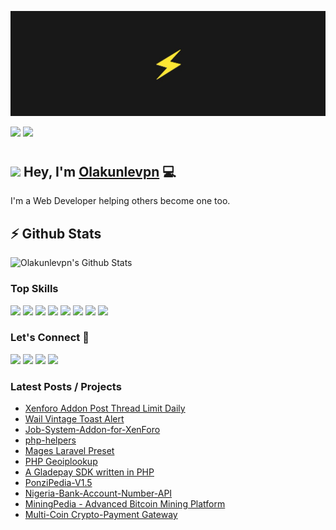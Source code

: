 ![Repository Banner](banner.png)

[![](https://komarev.com/ghpvc/?username=olakunlevpn&color=blue&label=Profile%20Views)](https://github.com/olakunlevpn/Olakunlevpn)
[![](https://img.shields.io/github/followers/olakunlevpn?label=GitHub%20Followers)](https://github.com/olakunlevpn)

# <h2><img src="https://emojis.slackmojis.com/emojis/images/1490885301/1973/mario_luigi_dance.gif?1490885301" width="30"/> Hey, I'm [Olakunlevpn](https://olakunle.ng) 💻

I'm a Web Developer helping others become one too.

## ⚡ Github Stats

![Olakunlevpn's Github Stats](https://github-readme-stats.vercel.app/api?username=olakunlevpn&theme=dark)

### Top Skills 
[![](https://img.shields.io/badge/PHP-777BB4?style=for-the-badge&logo=php&logoColor=white)](https://github.com/olakunlevpn)
[![](https://img.shields.io/badge/Python-14354C?style=for-the-badge&logo=python&logoColor=white)](https://github.com/olakunlevpn)
[![](https://img.shields.io/badge/HTML5-E34F26?style=for-the-badge&logo=html5&logoColor=white)](https://github.com/olakunlevpn)
[![](https://img.shields.io/badge/Node.js-43853D?style=for-the-badge&logo=node.js&logoColor=white)](https://github.com/olakunlevpn)
[![](https://img.shields.io/badge/JavaScript-F7DF1E?style=for-the-badge&logo=javascript&logoColor=black)](https://github.com/olakunlevpn)
[![](https://img.shields.io/badge/C%23-239120?style=for-the-badge&logo=c-sharp&logoColor=white)](https://github.com/olakunlevpn)
[![](https://img.shields.io/badge/TypeScript-007ACC?style=for-the-badge&logo=typescript&logoColor=white)](https://github.com/olakunlevpn)
[![](https://img.shields.io/badge/Vue.js-35495E?style=for-the-badge&logo=vue.js&logoColor=4FC08D)](https://github.com/olakunlevpn)

### Let's Connect 🔗

[![](https://img.shields.io/badge/linkedin-%230077B5.svg?&style=for-the-badge&logo=linkedin&logoColor=white0e76a8)](https://www.linkedin.com/in/olakunlevpn/)
[![](https://img.shields.io/badge/twitter-%230077B5.svg?&style=for-the-badge&logo=twitter&logoColor=white&color=00acee)](https://twitter.com/olakunle_vpn) 
[![](https://img.shields.io/badge/instagram-%230077B5.svg?&style=for-the-badge&logo=instagram&logoColor=white&color=8a3ab9)](https://www.instagram.com/olakunle_vpn/)
[![](https://img.shields.io/badge/WhatsApp-25D366?style=for-the-badge&logo=whatsapp&logoColor=white)](https://wa.link/q1dmy4)


### Latest Posts / Projects
<!-- BLOG-POST-LIST:START -->
- [Xenforo Addon Post Thread Limit Daily](https://github.com/olakunlevpn/Xenforo-Post-Thread-Limit-Daily)
- [Wail Vintage Toast Alert](https://github.com/olakunlevpn/wail-vintage-toast-alert)
- [Job-System-Addon-for-XenForo](https://github.com/olakunlevpn/Job-System-Addon-for-XenForo)
- [php-helpers](https://github.com/olakunlevpn/php-helpers)
- [Mages Laravel Preset](https://github.com/olakunlevpn/mages)
- [PHP Geoiplookup](https://github.com/olakunlevpn/geoiplookup)
- [A Gladepay SDK written in PHP](https://github.com/olakunlevpn/gladepaysdk-php)
- [PonziPedia-V1.5](https://github.com/olakunlevpn/PonziPedia-V1.5)
- [Nigeria-Bank-Account-Number-API](https://github.com/olakunlevpn/Nigeria-Bank-Account-Number-API)
- [MiningPedia - Advanced Bitcoin Mining Platform ](https://github.com/olakunlevpn/MiningPedia)
- [Multi-Coin Crypto-Payment Gateway](https://codecanyon.net/item/multicoin-cryptopayment-gateway/26069497)
<!-- BLOG-POST-LIST:END -->


